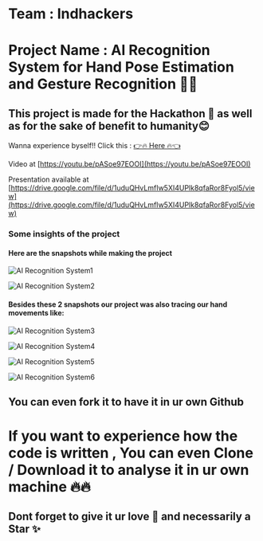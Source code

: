 # Team : Indhackers

# Project Name : AI Recognition System for Hand Pose Estimation and Gesture Recognition 🤩🔥

## This project is made for the Hackathon 🤩 as well as for the sake of benefit to humanity😊

Wanna experience byself!!  Click this : [👉🔥 Here 🔥👈](https://handpose-indhackers.netlify.app/)

Video at [https://youtu.be/pASoe97EOOI](https://youtu.be/pASoe97EOOI)

Presentation available at [https://drive.google.com/file/d/1uduQHvLmfIw5XI4UPlk8qfaRor8Fyol5/view](https://drive.google.com/file/d/1uduQHvLmfIw5XI4UPlk8qfaRor8Fyol5/view)

### Some insights of the project

#### Here are the snapshots while making the project
![AI Recognition System1](https://user-images.githubusercontent.com/64856348/99879451-0f810500-2c33-11eb-995b-bb952508a6bb.JPG)

![AI Recognition System2](https://user-images.githubusercontent.com/64856348/99879494-5cfd7200-2c33-11eb-81df-21f5ad502586.JPG)


#### Besides these 2 snapshots our project was also tracing our hand movements like:

![AI Recognition System3](https://user-images.githubusercontent.com/64856348/99879526-a221a400-2c33-11eb-8017-d7817ccf43d3.JPG)

![AI Recognition System4](https://user-images.githubusercontent.com/64856348/99879569-db5a1400-2c33-11eb-891b-b59e2eeda0d3.JPG)

![AI Recognition System5](https://user-images.githubusercontent.com/64856348/99879582-ed3bb700-2c33-11eb-978c-b0d42f9beff7.JPG)

![AI Recognition System6](https://user-images.githubusercontent.com/64856348/99879635-2d9b3500-2c34-11eb-8ca9-7848bf65912b.JPG)




## You can even fork it to have it in ur own Github
# If you want to experience how the code is written , You can even Clone / Download it to analyse it in ur own machine 🔥🔥

## Dont forget to give it ur love 💝 and necessarily a Star ✨
